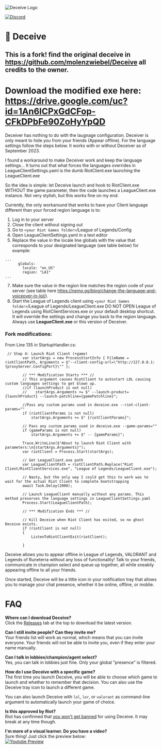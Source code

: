 ![Deceive Logo](http://i.thijsmolendijk.nl/deceive.png)

[![Discord](https://discordapp.com/api/guilds/249481856687407104/widget.png?style=shield)](https://discord.gg/bfxdsRC)

# :tophat: Deceive

## This is a fork! find the original deceive in https://github.com/molenzwiebel/Deceive all credits to the owner.

# Download the modified exe here: https://drive.google.com/uc?id=1An6ICPxGdCFop-CFkDPbFe90ZoHyYpQD

Deceiver has nothing to do with the laugnage configuration. Deceiver is only meant to hide you from your friends (Appear offline). For the language settings follow the steps below. It works with or without Deceiver as of September 2023.

I found a workaround to make Deceiver work and keep the language settings... It turns out that what forces the languages overrides in LeagueClientSettings.yaml is the dumb RiotClient.exe launching the LeagueClient.exe

So the idea is simple: let Deceive launch and hook to RiotClient.exe WITHOUT the game parameter, then the code launches a LeagueClient.exe instance. Not very stylish, but this works fine on my end.

Currently, the only workaround that works to have your Client language different than your forced region language is to:

1. Log in to your server
2. Close the client without signing out
3. Go to `<your Riot Games folder>`/League of Legends/Config
4. Open LeagueClientSettings.yaml in a text editor
5. Replace the value in the locale line globals with the value that corresponds to your designated language (see table below) for example:
```
...
      globals:
        locale: "en_US"
        region: "LA1"
...

  ```
7. Make sure the value in the region line matches the region code of your server (see table here https://nemo.gg/blog/change-the-language-and-voiceover-in-lol/).
8. Start the League of Legends client using `<your Riot Games folder>`/League of Legends/LeagueClient.exe DO NOT OPEN League of Legends using RiotClientServices.exe or your default desktop shortcut. It will override the settings and change you back to the region language. Always use **LeagueClient.exe** or this version of Deceiver.

### Fork modifications:
From Line 135 in StartupHandler.cs:

```
 // Step 4: Launch Riot Client (+game)
        var startArgs = new ProcessStartInfo { FileName = riotClientPath, Arguments = $"--client-config-url=\"http://127.0.0.1:{proxyServer.ConfigPort}\"" };

        // *** Modification Starts *** //
        // This argument causes RiotClient to autostart LOL causing custom languages settings to get blown up.
        //if (launchProduct is not null)
        //    startArgs.Arguments += $" --launch-product={launchProduct} --launch-patchline={gamePatchline}";

        //Pass any custom params used in deceive.exe --riot-client-params=""
        if (riotClientParams is not null)
            startArgs.Arguments += $" {riotClientParams}";

        // Pass any custom params used in deceive.exe --game-params=""
        if (gameParams is not null)
            startArgs.Arguments += $" -- {gameParams}";

        Trace.WriteLine($"About to launch Riot Client with parameters:\n{startArgs.Arguments}");
        var riotClient = Process.Start(startArgs);

        // Get LeagueClient.exe path
        var LeagueClientPath = riotClientPath.Replace("Riot Client/RiotClientServices.exe", "League of Legends/LeagueClient.exe");

        // Nasty, but the only way I could get this to work was to wait for the actual Riot Client to complete bootstrapping
        await Task.Delay(2000);

        // Launch LeagueClient manually without any params. This method preserves the language settings in LeagueClientSettings.yaml
        Process.Start(LeagueClientPath);
        
        // *** Modification Ends *** //

        // Kill Deceive when Riot Client has exited, so no ghost Deceive exists.
        if (riotClient is not null)
        {
            ListenToRiotClientExit(riotClient);

        }
```

Deceive allows you to appear offline in League of Legends, VALORANT and Legends of Runeterra without any loss of functionality! Talk to your friends, communicate in champion select and queue up together, all while sneakily appearing offline to all your friends.

Once started, Deceive will be a little icon in your notification tray that allows you to manage your chat presence, whether it be online, offline, or moblie.

# FAQ

**Where can I download Deceive?**  
Click the [Releases](https://github.com/molenzwiebel/Deceive/releases) tab at the top to download the latest version.

**Can I still invite people? Can they invite me?**  
Your friends list will work as normal, which means that you can invite everyone. Your friends will not be able to invite you, even if they enter your name manually.

**Can I talk in lobbies/champion/agent select?**  
Yes, you can talk in lobbies just fine. Only your global "presence" is filtered.

**How do I use Deceive with a specific game?**  
The first time you launch Deceive, you will be able to choose which game to launch and whether to remember that decision. You can also use the Deceive tray icon to launch a different game.

You can also launch Deceive with `lol`, `lor`, or `valorant` as command-line argument to automatically launch your game of choice.

**Is this approved by Riot?**  
Riot has confirmed that [you won't get banned](https://i.thijsmolendijk.nl/deceive_ok.png) for using Deceive. It may break at any time though.

**I'm more of a visual learner. Do you have a video?**  
Sure thing! Just click the preview below:  
[![Youtube Preview](http://img.youtube.com/vi/bfsbtd39GqE/maxresdefault.jpg)](https://youtu.be/bfsbtd39GqE)
